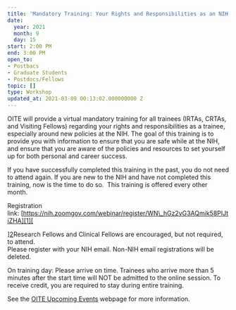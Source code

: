 ```yaml
---
title: 'Mandatory Training: Your Rights and Responsibilities as an NIH Trainee'
date:
  year: 2021
  month: 9
  day: 15
start: 2:00 PM
end: 3:00 PM
open_to:
- Postbacs
- Graduate Students
- Postdocs/Fellows
topic: []
type: Workshop
updated_at: 2021-03-09 00:13:02.000000000 Z
---
```

OITE will provide a virtual mandatory training for all trainees (IRTAs,
CRTAs, and Visiting Fellows) regarding your rights and responsibilities
as a trainee, especially around new policies at the NIH. The goal of
this training is to provide you with information to ensure that you are
safe while at the NIH, and ensure that you are aware of the policies and
resources to set yourself up for both personal and career success. 

If you have successfully completed this training in the past, you do not
need to attend again. If you are new to the NIH and have not completed
this training, now is the time to do so.  This training is offered every
other month. 

Registration
link: [https://nih.zoomgov.com/webinar/register/WN\_hGz2vG3AQmik58PIJtiZHA][1][

][2]Research Fellows and Clinical Fellows are encouraged, but not
required, to attend.  
Please register with your NIH email. Non-NIH email registrations will be
deleted. 

On training day: Please arrive on time. Trainees who arrive more than 5
minutes after the start time will NOT be admitted to the online session.
To receive credit, you are required to stay during entire training. 

See the [OITE Upcoming Events][3] webpage for more information.  



[1]: https://nih.zoomgov.com/webinar/register/WN_hGz2vG3AQmik58PIJtiZHA
[2]: https://nih.zoomgov.com/webinar/register/WN_Idem9zCeTCerjlfLOKYT_A
[3]: https://www.training.nih.gov/events/upcoming
